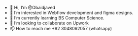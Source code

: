 - 👋 Hi, I’m @Obaidjaved
- 👀 I’m interested in Webflow development and figma designs.
- 🌱 I’m currently learning BS Computer Science.
- 💞️ I’m looking to collaborate on Upwork 
- 📫 How to reach me +92 3048062057 (whatsapp)

<!---
Obaidjaved475/Obaidjaved475 is a ✨ special ✨ repository because its `README.md` (this file) appears on your GitHub profile.
You can click the Preview link to take a look at your changes.
--->

